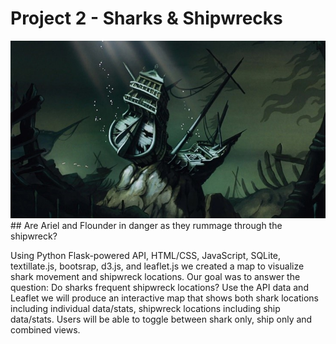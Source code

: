 # Project 2 - Sharks & Shipwrecks

<img src="https://github.com/cphyland/Project-2/blob/main/static/images/shipwreck.jpg">
## Are Ariel and Flounder in danger as they rummage through the shipwreck?


Using Python Flask-powered API, HTML/CSS, JavaScript, SQLite, textillate.js, bootsrap, d3.js, and leaflet.js we created a map to visualize shark movement and shipwreck locations. Our goal was to answer the question: Do sharks frequent shipwreck locations?  Use the API data and Leaflet we will produce an interactive map that shows both shark locations including individual data/stats, shipwreck locations including ship data/stats. Users will be able to toggle between shark only, ship only and combined views.  